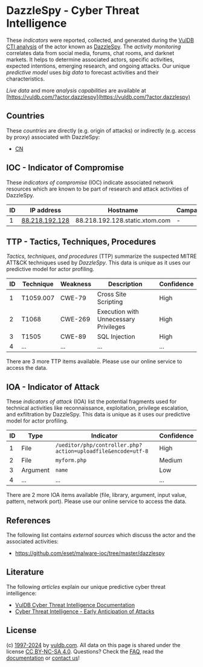 # DazzleSpy - Cyber Threat Intelligence

These _indicators_ were reported, collected, and generated during the [VulDB CTI analysis](https://vuldb.com/?kb.cti) of the actor known as [DazzleSpy](https://vuldb.com/?actor.dazzlespy). The _activity monitoring_ correlates data from social media, forums, chat rooms, and darknet markets. It helps to determine associated actors, specific activities, expected intentions, emerging research, and ongoing attacks. Our unique _predictive model_ uses _big data_ to forecast activities and their characteristics.

_Live data_ and more _analysis capabilities_ are available at [https://vuldb.com/?actor.dazzlespy](https://vuldb.com/?actor.dazzlespy)

## Countries

These _countries_ are directly (e.g. origin of attacks) or indirectly (e.g. access by proxy) associated with DazzleSpy:

* [CN](https://vuldb.com/?country.cn)

## IOC - Indicator of Compromise

These _indicators of compromise_ (IOC) indicate associated network resources which are known to be part of research and attack activities of DazzleSpy.

ID | IP address | Hostname | Campaign | Confidence
-- | ---------- | -------- | -------- | ----------
1 | [88.218.192.128](https://vuldb.com/?ip.88.218.192.128) | 88.218.192.128.static.xtom.com | - | High

## TTP - Tactics, Techniques, Procedures

_Tactics, techniques, and procedures_ (TTP) summarize the suspected MITRE ATT&CK techniques used by _DazzleSpy_. This data is unique as it uses our predictive model for actor profiling.

ID | Technique | Weakness | Description | Confidence
-- | --------- | -------- | ----------- | ----------
1 | T1059.007 | CWE-79 | Cross Site Scripting | High
2 | T1068 | CWE-269 | Execution with Unnecessary Privileges | High
3 | T1505 | CWE-89 | SQL Injection | High
4 | ... | ... | ... | ...

There are 3 more TTP items available. Please use our online service to access the data.

## IOA - Indicator of Attack

These _indicators of attack_ (IOA) list the potential fragments used for technical activities like reconnaissance, exploitation, privilege escalation, and exfiltration by DazzleSpy. This data is unique as it uses our predictive model for actor profiling.

ID | Type | Indicator | Confidence
-- | ---- | --------- | ----------
1 | File | `/ueditor/php/controller.php?action=uploadfile&encode=utf-8` | High
2 | File | `myform.php` | Medium
3 | Argument | `name` | Low
4 | ... | ... | ...

There are 2 more IOA items available (file, library, argument, input value, pattern, network port). Please use our online service to access the data.

## References

The following list contains _external sources_ which discuss the actor and the associated activities:

* https://github.com/eset/malware-ioc/tree/master/dazzlespy

## Literature

The following _articles_ explain our unique predictive cyber threat intelligence:

* [VulDB Cyber Threat Intelligence Documentation](https://vuldb.com/?kb.cti)
* [Cyber Threat Intelligence - Early Anticipation of Attacks](https://www.scip.ch/en/?labs.20201022)

## License

(c) [1997-2024](https://vuldb.com/?kb.changelog) by [vuldb.com](https://vuldb.com/?kb.about). All data on this page is shared under the license [CC BY-NC-SA 4.0](https://creativecommons.org/licenses/by-nc-sa/4.0/). Questions? Check the [FAQ](https://vuldb.com/?kb.faq), read the [documentation](https://vuldb.com/?kb) or [contact us](https://vuldb.com/?contact)!
